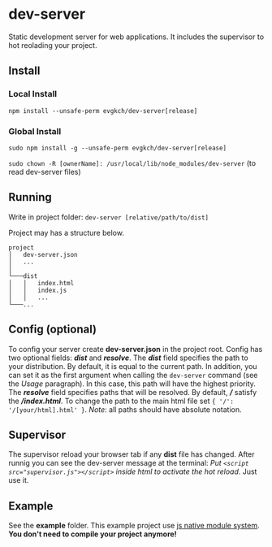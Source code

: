 # dev-server
Static development server for web applications. It includes the supervisor to hot reolading your project.

## Install

### Local Install
`npm install --unsafe-perm evgkch/dev-server[release]`

### Global Install
`sudo npm install -g --unsafe-perm evgkch/dev-server[release]`

`sudo chown -R [ownerName]: /usr/local/lib/node_modules/dev-server` (to read dev-server files)

## Running
Write in project folder: `dev-server [relative/path/to/dist]`

Project may has a structure below.
```
project
│   dev-server.json
│   ...    
│
└───dist
│   │   index.html
│   │   index.js
│   │   ...
└───...
```

## Config (optional)
To config your server create **dev-server.json** in the project root. Config has two optional fields: ***dist*** and ***resolve***.
The ***dist*** field specifies the path to your distribution. By default, it is equal to the current path. In addition, you can set it as the first argument when calling the `dev-server` command (see the *Usage* paragraph). In this case, this path will have the highest priority.
The ***resolve*** field specifies paths that will be resolved. By default, ***/*** satisfy the ***/index.html***. To change the path to the main html file set `{ '/': '/[your/html].html' }`.
*Note*: all paths should have absolute notation.

## Supervisor
The supervisor reload your browser tab if any **dist** file has changed. After runnig you can see the dev-server message at the terminal:
*Put `<script src="supervisor.js"></script>` inside html to activate the hot reload*. Just use it.

## Example
See the **example** folder. This example project use [js native module system](https://developer.mozilla.org/en-US/docs/Web/JavaScript/Guide/Modules). **You don't need to compile your project anymore!**